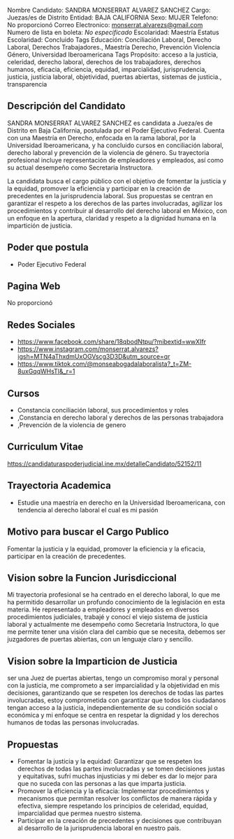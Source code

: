 Nombre Candidato: SANDRA MONSERRAT ALVAREZ SANCHEZ
Cargo: Juezas/es de Distrito
Entidad: BAJA CALIFORNIA
Sexo: MUJER
Telefono: No proporcionó
Correo Electronico: monserrat.alvarezs@gmail.com
Numero de lista en boleta: *No especificado*
Escolaridad: Maestría
Estatus Escolaridad: Concluido
Tags Educación: Conciliación Laboral, Derecho Laboral, Derechos Trabajadores., Maestría Derecho, Prevención Violencia Género, Universidad Iberoamericana
Tags Propósito: acceso a la justicia, celeridad, derecho laboral, derechos de los trabajadores, derechos humanos, eficacia, eficiencia, equidad, imparcialidad, jurisprudencia, justicia, justicia laboral, objetividad, puertas abiertas, sistemas de justicia., transparencia


## Descripción del Candidato 

SANDRA MONSERRAT ALVAREZ SANCHEZ es candidata a Jueza/es de Distrito en Baja California, postulada por el Poder Ejecutivo Federal. Cuenta con una Maestría en Derecho, enfocada en la rama laboral, por la Universidad Iberoamericana, y ha concluido cursos en conciliación laboral, derecho laboral y prevención de la violencia de género. Su trayectoria profesional incluye representación de empleadores y empleados, así como su actual desempeño como Secretaria Instructora.

La candidata busca el cargo público con el objetivo de fomentar la justicia y la equidad, promover la eficiencia y participar en la creación de precedentes en la jurisprudencia laboral. Sus propuestas se centran en garantizar el respeto a los derechos de las partes involucradas, agilizar los procedimientos y contribuir al desarrollo del derecho laboral en México, con un enfoque en la apertura, claridad y respeto a la dignidad humana en la impartición de justicia.


## Poder que postula

- Poder Ejecutivo Federal


## Pagina Web

No proporcionó


## Redes Sociales

- https://www.facebook.com/share/18qbodNtpu/?mibextid=wwXIfr
- https://www.instagram.com/monserrat.alvarezs?igsh=MTN4aThxdmUxOGVscg3D3D&utm_source=qr
- https://www.tiktok.com/@monseabogadalaboralista?_t=ZM-8uxGqqWHsTl&_r=1


## Cursos

- Constancia conciliación laboral, sus procedimientos y roles
- ,Constancia en derecho laboral y derechos de las personas trabajadora
- ,Prevención de la violencia de genero


## Curriculum Vitae

https://candidaturaspoderjudicial.ine.mx/detalleCandidato/52152/11


## Trayectoria Academica

- Estudie una maestría en derecho en la Universidad Iberoamericana, con tendencia al derecho laboral el cual es mi pasión


## Motivo para buscar el Cargo Publico

Fomentar la justicia y la equidad, promover la eficiencia y la eficacia, participar en la creación de precedentes.


## Vision sobre la Funcion Jurisdiccional

Mi trayectoria profesional se ha centrado en el derecho laboral, lo que me ha permitido desarrollar un profundo conocimiento de la legislación en esta materia. He representado a empleadores y empleados en diversos procedimientos judiciales, trabajé y conocí el viejo sistema de justicia laboral y actualmente me desempeño como Secretaria Instructora, lo que me permite tener una visión clara del cambio que se necesita, debemos ser juzgadores de puertas abiertas, con un lenguaje claro y sencillo.


## Vision sobre la Imparticion de Justicia

ser una Juez de puertas abiertas, tengo un compromiso moral y personal con la justicia, me comprometo a ser imparcialidad y la objetividad en mis decisiones, garantizando que se respeten los derechos de todas las partes involucradas, estoy comprometida con garantizar que todos los ciudadanos tengan acceso a la justicia, independientemente de su condición social o económica y mi enfoque se centra en respetar la dignidad y los derechos humanos de todas las personas involucradas.


## Propuestas

- Fomentar la justicia y la equidad: Garantizar que se respeten los derechos de todas las partes involucradas y se tomen decisiones justas y equitativas, sufrí muchas injusticias y mi deber es dar lo mejor para que no suceda con las personas a las que imparta justicia.
- Promover la eficiencia y la eficacia: Implementar procedimientos y mecanismos que permitan resolver los conflictos de manera rápida y efectiva, siempre respetando los principios de celeridad, equidad, imparcialidad que permea nuestro sistema.
- Participar en la creación de precedentes y decisiones que contribuyan al desarrollo de la jurisprudencia laboral en nuestro país.

